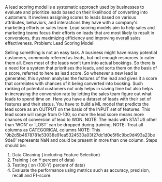 A lead scoring model is a systematic approach used by businesses to evaluate and prioritize leads based on their likelihood of converting into customers. It involves assigning scores to leads based on various attributes, behaviors, and interactions they have with a company's marketing efforts or sales team. Lead scoring models aim to help sales and marketing teams focus their efforts on leads that are most likely to result in conversions, thus maximizing efficiency and improving overall sales effectiveness.
Problem: Lead Scoring Model

Selling something is not an easy task. A business might have many potential customers,
commonly referred as leads, but not enough resources to cater them all. Even most of the
leads won’t turn into actual bookings. So there is a need for a system that prioritises the
leads, and sorts them on the basis of a score, referred to here as lead score. So whenever a
new lead is generated, this system analyses the features of the lead and gives it a score that
correlates with chances of it being converted into booking. Such ranking of potential
customers not only helps in saving time but also helps in increasing the conversion rate by
letting the sales team figure out what leads to spend time on.
Here you have a dataset of leads with their set of features and their status. You have to build
a ML model that predicts the lead score as an OUTPUT on the basis of the INPUT set of
features. This lead score will range from 0-100, so more the lead score means more
chances of conversion of lead to WON.
NOTE: The leads with STATUS other than ‘WON’ or ‘LOST’ can be dropped during training.
NOTE: Treat all columns as CATEGORICAL columns
NOTE:
This '9b2d5b4678781e53038e91ea5324530a03f27dc1d0e5f6c9bc9d493a23be9de0'
represents NaN and could be present in more than one column.
Steps should be:
1. Data Cleaning ( including Feature Selection)
2. Training ( on Y percent of data)
3. Testing ( on (100-Y) percent of data)
4. Evaluate the performance using metrics such as accuracy, precision, recall and
F1-score.
